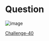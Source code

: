 
# Question #


![image](https://github.com/Riddhiman2005/Crypto-Challenges/assets/130882317/92381e80-7236-4b0a-a3bd-853feb74a235)

[Challenge-40](https://cryptopals.com/sets/5/challenges/40)
